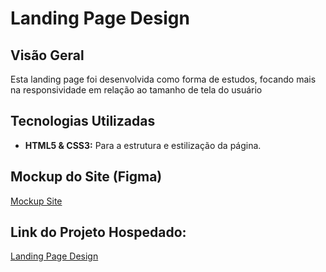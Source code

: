 # Landing Page Design

## Visão Geral

Esta landing page foi desenvolvida como forma de estudos, focando mais na responsividade em relação ao tamanho de tela do usuário

## Tecnologias Utilizadas

- **HTML5 & CSS3:** Para a estrutura e estilização da página.

## Mockup do Site (Figma)

<a href="https://www.figma.com/design/N5wxAJLwuWUjXzJ3EeFoaD/LANDING_DESIGN?node-id=0-1&node-type=canvas&t=ZYA9iAL0Jh1XModb-0" target="_blank">Mockup Site</a>

## Link do Projeto Hospedado:

<a href="https://landing-page-design-phi.vercel.app/" target="_blank">Landing Page Design</a>
